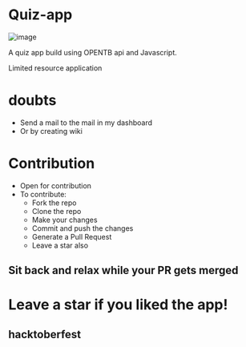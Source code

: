 # Quiz-app
![image](https://user-images.githubusercontent.com/72245838/135580739-d08495f9-dc7c-4cbf-bd61-489ab4356bb0.png)

A quiz app build using OPENTB api and Javascript.

Limited resource application

# doubts
  * Send a mail to the mail in my dashboard
  * Or by creating wiki

# Contribution
* Open for contribution
* To contribute: 
  * Fork the repo
  * Clone the repo
  * Make your changes
  * Commit and push the changes
  * Generate a Pull Request
  * Leave a star also

## Sit back and relax while your PR gets merged ##

# Leave a star if you liked the app!


## hacktoberfest
